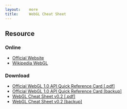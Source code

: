```yaml
---
layout:    more
title:     WebGL Cheat Sheet 
---
```

<div class="content content-400">
    <div class="board board-326">
        <h2 class="board-title">Resource</h2>
        <div class="board-card">
            <h3 class="board-card-title">Online</h3>
            <ul>
                <li><a href="http://www.khronos.org/webgl/">Official Website</a></li>
                <li><a href="http://en.wikipedia.org/wiki/WebGL">Wikipedia WebGL</a></li>
            </ul>
        </div>
        <div class="board-card">
            <h3 class="board-card-title">Download</h3>
            <ul>
                <li><a href="http://www.khronos.org/files/webgl/webgl-reference-card-1_0.pdf">Official WebGL 1.0 API Quick Reference Card [.pdf]</a></li>
                <li><a href="/static/cs/webgl-reference-card-1_0.pdf">Official WebGL 1.0 API Quick Reference Card [backup]</a></li>
                <li><a href="http://blog.nihilogic.dk/2010/02/webgl-cheat-sheet-update.html">WebGL Cheat Sheet v0.2 [.pdf]</a></li>
                <li><a href="/static/cs/WebGL_Cheat_Sheet.pdf">WebGL Cheat Sheet v0.2 [backup]</a></li>
            </ul>
        </div>
    </div>
</div>
